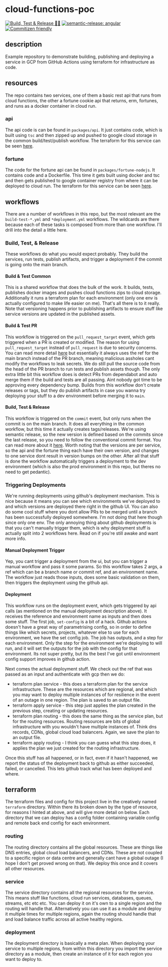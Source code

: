 # cloud-functions-poc
[![Build, Test & Release 🧪🚀](https://github.com/bbeesley/cloud-functions-poc/actions/workflows/build-test-on-push.yml/badge.svg)](https://github.com/bbeesley/cloud-functions-poc/actions/workflows/build-test-on-push.yml) [![semantic-release: angular](https://img.shields.io/badge/semantic--release-angular-e10079?logo=semantic-release)](https://github.com/semantic-release/semantic-release) [![Commitizen friendly](https://img.shields.io/badge/commitizen-friendly-brightgreen.svg)](http://commitizen.github.io/cz-cli/)

## description

Example repository to demonstrate building, publishing and deploying a service in GCP from GitHub Actions using terraform for infrastructure as code.

## resources

The repo contains two services, one of them a basic rest api that runs from cloud functions, the other a fortune cookie api that returns, erm, fortunes, and runs as a docker container in cloud run.

### api

The api code is can be found in `packages/api`. It just contains code, which is built using `tsc` and then zipped up and pushed to google cloud storage in the common build/test/publish workflow. The terraform for this service can be seen [here](terraform/service/api.tf).

### fortune

The code for the fortune api can be found in `packages/fortune-nodejs`. It contains code and a Dockerfile. This time it gets built using docker and tsc and then gets published to google container registry from where it can be deployed to cloud run. The terraform for this service can be seen [here](terraform/service/api.tf).

## workflows

There are a number of workflows in this repo, but the most relevant are the `build-test-*.yml` and `*deployment.yml` workflows. The wildcards are there because each of these tasks is composed from more than one workflow. I'll drill into the detail a little here.

### Build, Test, & Release

These workflows do what you would expect probably. They build the services, run tests, publish artifacts, and trigger a deployment if the commit is going onto the main branch.

#### Build & Test Common

This is a shared workflow that does the bulk of the work. It builds, tests, publishes docker images and pushes cloud functions zips to cloud storage. Additionally it runs a terraform plan for each environment (only one env is actually configured to make life easier on me). That's all there is to it really. Note that versioning happens prior to publishing artifacts to ensure stuff like service versions are updated in the published assets.

#### Build & Test PR

This workflow is triggered on the `pull_request_target` event, which gets triggered when a PR is created or modified. The reason for using `pull_request_target` instead of `pull_request` is due to security concerns. You can read more detail [here](https://securitylab.github.com/research/github-actions-preventing-pwn-requests/) but essentially it always uses the ref for the main branch instead of the PR branch, meaning malicious assholes cant modify the workflows to leak secrets. We do still pull the source code from the head of the PR branch to run tests and publish assets though. The only extra little bit this workflow does is detect PRs from dependabot and auto merge them if the build and tests are all passing. Aint nobody got time to be approving every dependency bump. Builds from this workflow don't create releases or tags, but they do publish artifacts in case you wanna try deploying your stuff to a dev environment before merging it to `main`.

#### Build, Test & Release

This workflow is triggered on the `commit` event, but only runs when the commit is on the main branch. It does all everything in the common workflow, but this time it actually creates tags/releases. We're using semantic release, so the new version is defined based on the commits since the last release, so you need to follow the conventional commit format. You can read more about it [here](https://github.com/semantic-release/semantic-release). Worth noting that the versions are per service, so the api and the fortune thing each have their own version, and changes to one service dont result in version bumps on the other. After all that stuff is done the workflow automatically triggers a deployment to the dev environment (which is also the prod environment in this repo, but theres no need to get pedantic).

### Triggering Deployments

We're running deployments using github's deployment mechanism. This is nice because it means you can see which environments we've deployed to and which versions are deployed there right in the github UI. You can also do some cool stuff where you dont allow PRs to be merged until a branch has been successfully deployed somewhere. I'm not doing that here though since only one env. The only annoying thing about github deployments is that you can't manually trigger them, which is why deployment stuff is actually split into 2 workflows here. Read on if you're still awake and want more info.

#### Manual Deployment Trigger

Yep, you cant trigger a deployment from the ui, but you can trigger a manual workflow and pass it some params. So this workflow takes 2 args, a ref which can be a branch name or commit ref, and an environment name. The workflow just reads those inputs, does some basic validation on them, then triggers the deployment using the github api.

#### Deployment

This workflow runs on the deployment event, which gets triggered by api calls (as mentioned on the manual deployment description above). It receives the reference and environment name as inputs and then does some stuff. The first job, `set-config` is a bit of a hack. Github actions doesn't have a great way of parametrising config, so in order to define things like which secrets, projects, whatever else to use for each environment, we have the set config job. The job has outputs, and a step for each environment. Only the step for the environment we're deploying to will run, and it will set the outputs for the job with the config for that environment. Its not super pretty, but its the best I've got until environment config support improves in github action.

Next comes the actual deployment stuff. We check out the ref that was passed as an input and authenticate with gcp then we do:

* terraform plan service - this does a terraform plan for the service infrastructure. These are the resources which are regional, and which you may want to deploy multiple instances of for resilience in the event of an outage in one region. The plan is saved to an output file.
* terraform apply service - this step just applies the plan created in the previous step, creating or updating resources.
* terraform plan routing - this does the same thing as the service plan, but for the routing resources. Routing resources are bits of global infrastructure with you wouldn't have multiple instances of. Think dns records, CDNs, global cloud load balancers. Again, we save the plan to an output file.
* terraform apply routing - I think you can guess what this step does, it applies the plan we just created for the routing infrastructure.

Once this stuff has all happened, or in fact, even if it hasn't happened, we report the status of the deployment back to github as either succeeded, failed, or cancelled. This lets github track what has been deployed and where.

## terraform

The terraform files and config for this project live in the creatively named `terraform` directory. Within there its broken down by the type of resource, for reasons I hinted at above, and will give more detail on below. Each directory that we can deploy has a config folder containing variable config and remote back end config for each environment.

### routing

The routing directory contains all the global resources. These are things like DNS entries, global cloud load balancers, and CDNs. These are not coupled to a specific region or data centre and generally cant have a global outage (I hope I don't get proved wrong on that). We deploy this once and it covers all other resources.

### service

The service directory contains all the regional resources for the service. This means stuff like functions, cloud run services, databases, queues, streams, etc etc etc. You can deploy it on it's own to a single region and the routing will handle that. Alternatively you can use it as a module and deploy it multiple times for multiple regions, again the routing should handle that and load balance traffic across all active healthy regions.

### deployment

The deployment directory is basically a meta plan. When deploying your service to multiple regions, from within this directory you import the service directory as a module, then create an instance of it for each region you want to deploy to.
